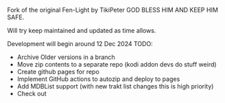 Fork of the original Fen-Light by TikiPeter
GOD BLESS HIM AND KEEP HIM SAFE.


Will try keep maintained and updated as time allows.

Development will begin around 12 Dec 2024
TODO:
- Archive Older versions in a branch
- Move zip contents to a separate repo (kodi addon devs do stuff weird)
- Create github pages for repo
- Implement GitHub actions to autozip and deploy to pages
- Add MDBList support (with new trakt list changes this is high priority)
- Check out 

